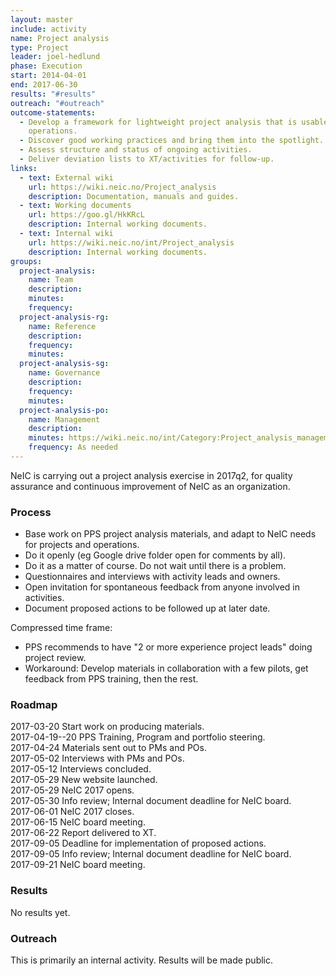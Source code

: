 ```yaml
---
layout: master
include: activity
name: Project analysis
type: Project
leader: joel-hedlund
phase: Execution
start: 2014-04-01
end: 2017-06-30
results: "#results"
outreach: "#outreach"
outcome-statements:
  - Develop a framework for lightweight project analysis that is usable also for
    operations.
  - Discover good working practices and bring them into the spotlight.
  - Assess structure and status of ongoing activities.
  - Deliver deviation lists to XT/activities for follow-up.
links:
  - text: External wiki
    url: https://wiki.neic.no/Project_analysis
    description: Documentation, manuals and guides.
  - text: Working documents
    url: https://goo.gl/HkKRcL
    description: Internal working documents.
  - text: Internal wiki
    url: https://wiki.neic.no/int/Project_analysis
    description: Internal working documents.
groups:
  project-analysis:
    name: Team
    description:
    minutes:
    frequency:
  project-analysis-rg:
    name: Reference
    description:
    frequency:
    minutes: 
  project-analysis-sg:
    name: Governance
    description:
    frequency:
    minutes:
  project-analysis-po:
    name: Management
    description:
    minutes: https://wiki.neic.no/int/Category:Project_analysis_management_meetings_2017
    frequency: As needed
---
```

NeIC is carrying out a project analysis exercise in 2017q2, for quality
assurance and continuous improvement of NeIC as an organization.

### Process
* Base work on PPS project analysis materials, and adapt to NeIC needs for
  projects and operations.
* Do it openly (eg Google drive folder open for comments by all).
* Do it as a matter of course. Do not wait until there is a problem.
* Questionnaires and interviews with activity leads and owners.
* Open invitation for spontaneous feedback from anyone involved in activities.
* Document proposed actions to be followed up at later date.

Compressed time frame:

* PPS recommends to have "2 or more experience project leads" doing project review.
* Workaround: Develop materials in collaboration with a few pilots, get feedback
  from PPS training, then the rest.

### Roadmap
2017-03-20  Start work on producing materials.  
2017-04-19--20  PPS Training, Program and portfolio steering.  
2017-04-24  Materials sent out to PMs and POs.  
2017-05-02  Interviews with PMs and POs.  
2017-05-12  Interviews concluded.  
2017-05-29  New website launched.  
2017-05-29  NeIC 2017 opens.  
2017-05-30  Info review; Internal document deadline for NeIC board.  
2017-06-01  NeIC 2017 closes.  
2017-06-15  NeIC board meeting.  
2017-06-22  Report delivered to XT.  
2017-09-05  Deadline for implementation of proposed actions.  
2017-09-05  Info review; Internal document deadline for NeIC board.  
2017-09-21  NeIC board meeting.

### Results
No results yet.

### Outreach
This is primarily an internal activity. Results will be made public.
